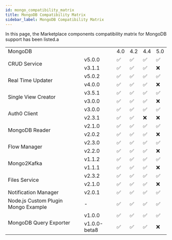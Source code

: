 ```yaml
---
id: mongo_compatibility_matrix
title: MongoDB Compatibility Matrix
sidebar_label: MongoDB Compatibility Matrix
---
```

In this page, the Marketplace components compatibility matrix for MongoDB support has been listed.a

<table>
    <tr><td>MongoDB</td><td></td><td>4.0</td><td>4.2</td><td>4.4</td><td>5.0</td></tr>
    <tr><td rowspan="2">CRUD Service</td><td>v5.0.0</td><td>✅</td><td>✅</td><td>✅</td><td>✅</td></tr>
    <tr><td>v3.1.1</td><td>✅</td><td>✅</td><td>✅</td><td>❌</td></tr>
    <tr><td rowspan="2">Real Time Updater</td><td>v5.0.2</td><td>✅</td><td>✅</td><td>✅</td><td>✅</td></tr>
    <tr><td>v4.0.0</td><td>✅</td><td>✅</td><td>✅</td><td>❌</td></tr>
    <tr><td rowspan="2">Single View Creator</td><td>v3.5.1</td><td>✅</td><td>✅</td><td>✅</td><td>✅</td></tr>
    <tr><td>v3.0.0</td><td>✅</td><td>✅</td><td>✅</td><td>❌</td></tr>
    <tr><td rowspan="2">Auth0 Client</td><td>v3.0.0</td><td>✅</td><td>✅</td><td>✅</td><td>✅</td></tr>
    <tr><td>v2.3.1</td><td>✅</td><td>✅</td><td>❌</td><td>❌</td></tr>
    <tr><td rowspan="2">MongoDB Reader</td><td>v2.1.0</td><td>✅</td><td>✅</td><td>✅</td><td>✅</td></tr>
    <tr><td>v2.0.2</td><td>✅</td><td>✅</td><td>✅</td><td>❌</td></tr>
    <tr><td rowspan="2">Flow Manager</td><td>v2.3.0</td><td>✅</td><td>✅</td><td>✅</td><td>✅</td></tr>
    <tr><td>v2.2.0</td><td>✅</td><td>✅</td><td>✅</td><td>❌</td></tr>
    <tr><td rowspan="2">Mongo2Kafka</td><td>v1.1.2</td><td>✅</td><td>✅</td><td>✅</td><td>✅</td></tr>
    <tr><td>v1.1.1</td><td>✅</td><td>✅</td><td>✅</td><td>❌</td></tr>
    <tr><td rowspan="2">Files Service</td><td>v2.3.2</td><td>✅</td><td>✅</td><td>✅</td><td>✅</td></tr>
    <tr><td>v2.1.0</td><td>✅</td><td>✅</td><td>✅</td><td>❌</td></tr>
    <tr><td>Notification Manager</td><td>v2.0.1</td><td>✅</td><td>✅</td><td>✅</td><td>✅</td></tr>
    <tr><td>Node.js Custom Plugin Mongo Example</td><td>-</td><td>✅</td><td>✅</td><td>✅</td><td>✅</td></tr>
    <tr><td rowspan="2">MongoDB Query Exporter</td><td>v1.0.0</td><td>✅</td><td>✅</td><td>✅</td><td>✅</td></tr>
    <tr><td>v1.0.0-beta8</td><td>✅</td><td>✅</td><td>✅</td><td>❌</td></tr>
</table>
